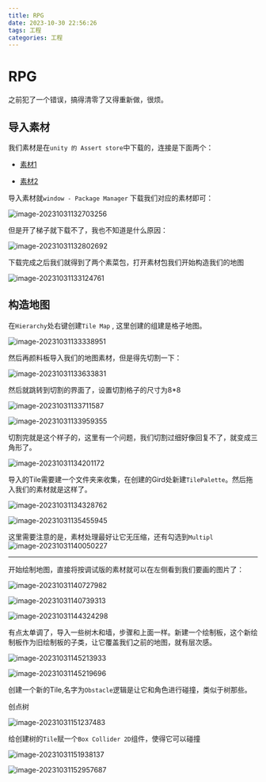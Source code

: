 ```yaml
---
title: RPG
date: 2023-10-30 22:56:26
tags: 工程
categories: 工程
---
```


# RPG

之前犯了一个错误，搞得清零了又得重新做，很烦。

## 导入素材

我们素材是在`unity 的 Assert store`中下载的，连接是下面两个：

- [素材1](https://assetstore.unity.com/packages/2d/environments/minifantasy-forgotten-plains-208907)

- [素材2](https://assetstore.unity.com/packages/2d/environments/minifantasy-dungeon-206693)

导入素材就`window - Package Manager` 下载我们对应的素材即可：

![image-20231031132703256](RPG/image-20231031132703256.png)

但是开了梯子就下载不了，我也不知道是什么原因：

![image-20231031132802692](RPG/image-20231031132802692.png)

下载完成之后我们就得到了两个素菜包，打开素材包我们开始构造我们的地图

![image-20231031133124761](RPG/image-20231031133124761.png)

## 构造地图

在`Hierarchy`处右键创建`Tile Map` , 这里创建的组建是格子地图。

![image-20231031133338951](RPG/image-20231031133338951.png)

然后再颜料板导入我们的地图素材，但是得先切割一下：

![image-20231031133633831](RPG/image-20231031133633831.png)

然后就跳转到切割的界面了，设置切割格子的尺寸为8*8

![image-20231031133711587](RPG/image-20231031133711587.png)

![image-20231031133959355](RPG/image-20231031133959355.png)

切割完就是这个样子的，这里有一个问题，我们切割过细好像回复不了，就变成三角形了。

![image-20231031134201172](RPG/image-20231031134201172.png)

导入的Tile需要建一个文件夹来收集，在创建的Gird处新建`TilePalette`。然后拖入我们的素材就是这样了。

![image-20231031134328762](RPG/image-20231031134328762.png)

![image-20231031135455945](RPG/image-20231031135455945.png)

这里需要注意的是，素材处理最好让它无压缩，还有勾选到`Multipl`
		![image-20231031140050227](RPG/image-20231031140050227.png)

-----

开始绘制地图，直接将按调试版的素材就可以在左侧看到我们要画的图片了：

![image-20231031140727982](RPG/image-20231031140727982.png)

![image-20231031140739313](RPG/image-20231031140739313.png)

![image-20231031144324298](RPG/image-20231031144324298.png)

有点太单调了，导入一些树木和墙，步骤和上面一样。新建一个绘制板，这个新绘制板作为旧绘制板的子类，让它覆盖我们之前的地图，就有层次感。

![image-20231031145213933](RPG/image-20231031145213933.png)

![image-20231031145219696](RPG/image-20231031145219696.png)

创建一个新的Tile,名字为`Obstacle`逻辑是让它和角色进行碰撞，类似于树那些。

创点树

![image-20231031151237483](RPG/image-20231031151237483.png)

给创建树的`Tile`赋一个`Box Collider 2D`组件，使得它可以碰撞

![image-20231031151938137](RPG/image-20231031151938137.png)

![image-20231031152957687](RPG/image-20231031152957687.png)
